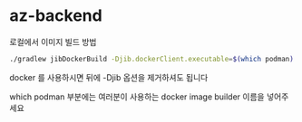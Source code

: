 # az-backend

로컬에서 이미지 빌드 방법

```bash
./gradlew jibDockerBuild -Djib.dockerClient.executable=$(which podman)
```

docker 를 사용하시면 뒤에 -Djib 옵션을 제거하셔도 됩니다

which podman 부분에는 여러분이 사용하는 docker image builder 이름을 넣어주세요